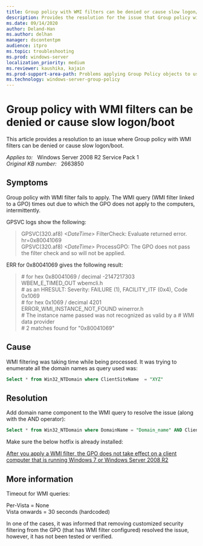 ```yaml
---
title: Group policy with WMI filters can be denied or cause slow logon/boot
description: Provides the resolution for the issue that Group policy with WMI filters can be denied or cause slow logon/boot
ms.date: 09/14/2020
author: Deland-Han
ms.author: delhan 
manager: dscontentpm
audience: itpro
ms.topic: troubleshooting
ms.prod: windows-server
localization_priority: medium
ms.reviewer: kaushika, kajain
ms.prod-support-area-path: Problems applying Group Policy objects to users or computers
ms.technology: windows-server-group-policy
---
```

# Group policy with WMI filters can be denied or cause slow logon/boot

This article provides a resolution to an issue where Group policy with WMI filters can be denied or cause slow logon/boot.

_Applies to:_ &nbsp; Windows Server 2008 R2 Service Pack 1  
_Original KB number:_ &nbsp; 2663850

## Symptoms

Group policy with WMI filter fails to apply. The WMI query (WMI filter linked to a GPO) times out due to which the GPO does not apply to the computers, intermittently.

GPSVC logs show the following:

> GPSVC(320.af8) *\<DateTime>* FilterCheck: Evaluate returned error. hr=0x80041069  
GPSVC(320.af8) *\<DateTime>* ProcessGPO: The GPO does not pass the filter check and so will not be applied.  

ERR for 0x80041069 gives the following result:

> \# for hex 0x80041069 / decimal -2147217303  
> WBEM_E_TIMED_OUT wbemcli.h  
  \# as an HRESULT: Severity: FAILURE (1), FACILITY_ITF (0x4), Code 0x1069  
  \# for hex 0x1069 / decimal 4201  
   ERROR_WMI_INSTANCE_NOT_FOUND winerror.h  
  \# The instance name passed was not recognized as valid by a
  \# WMI data provider  
  \# 2 matches found for "0x80041069"

## Cause

WMI filtering was taking time while being processed. It was trying to enumerate all the domain names as query used was:

```sql
Select * from Win32_NTDomain where ClientSiteName  = "XYZ"
```

## Resolution

Add domain name component to the WMI query to resolve the issue (along with the AND operator):

```sql
Select * from Win32_NTDomain where DomainName = "Domain_name" AND ClientSiteName  = "XYZ"
```

Make sure the below hotfix is already installed:

[After you apply a WMI filter, the GPO does not take effect on a client computer that is running Windows 7 or Windows Server 2008 R2](https://support.microsoft.com/help/979383)

## More information

Timeout for WMI queries:

Per-Vista = None  
Vista onwards = 30 seconds (hardcoded)

In one of the cases, it was informed that removing customized security filtering from the GPO (that has WMI filter configured) resolved the issue, however, it has not been tested or verified.
